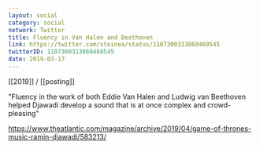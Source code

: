 ```yaml
---
layout: social
category: social
network: Twitter
title: Fluency in Van Halen and Beethoven
link: https://twitter.com/steinea/status/1107300313860460545
twitterID: 1107300313860460545
date: 2019-03-17
---
```


[[2019]] / [[posting]]

"Fluency in the work of both Eddie Van Halen and Ludwig van Beethoven helped Djawadi develop a sound that is at once complex and crowd-pleasing"

<https://www.theatlantic.com/magazine/archive/2019/04/game-of-thrones-music-ramin-djawadi/583213/>
